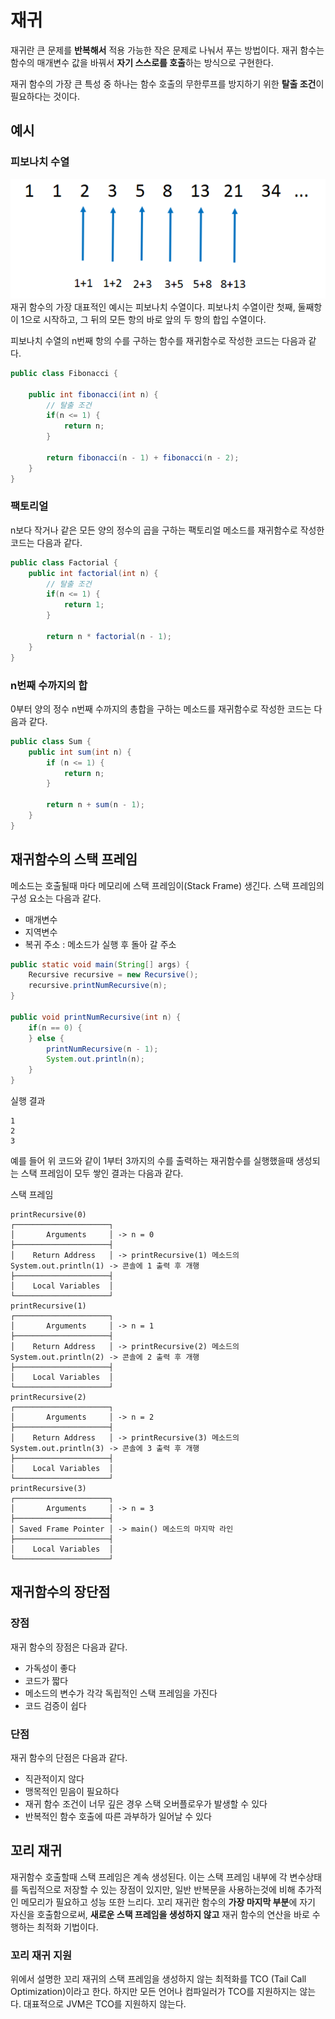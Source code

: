 # 재귀

재귀란 큰 문제를 **반복해서** 적용 가능한 작은 문제로 나눠서 푸는 방법이다. 재귀 함수는 함수의 매개변수 값을 바꿔서 **자기 스스로를 호출**하는 방식으로 구현한다.

재귀 함수의 가장 큰 특성 중 하나는 함수 호출의 무한루프를 방지하기 위한 **탈출 조건**이 필요하다는 것이다.

## 예시

### 피보나치 수열
![Fibonacci](./img/fibonacci.png)
재귀 함수의 가장 대표적인 예시는 피보나치 수열이다. 피보나치 수열이란 첫째, 둘째항이 1으로 시작하고, 그 뒤의 모든 항의 바로 앞의 두 항의 합입 수열이다. 

피보나치 수열의 n번째 항의 수를 구하는 함수를 재귀함수로 작성한 코드는 다음과 같다.

```java
public class Fibonacci {

    public int fibonacci(int n) {
        // 탈출 조건
        if(n <= 1) {
            return n;
        }

        return fibonacci(n - 1) + fibonacci(n - 2);
    }
}
```

### 팩토리얼
n보다 작거나 같은 모든 양의 정수의 곱을 구하는 팩토리얼 메소드를 재귀함수로 작성한 코드는 다음과 같다.
```java
public class Factorial {
    public int factorial(int n) {
        // 탈출 조건
        if(n <= 1) {
            return 1;
        }

        return n * factorial(n - 1);
    }
}
```

### n번째 수까지의 합
0부터 양의 정수 n번째 수까지의 총합을 구하는 메소드를 재귀함수로 작성한 코드는 다음과 같다.
```java
public class Sum {
    public int sum(int n) {
        if (n <= 1) {
            return n;
        }

        return n + sum(n - 1);
    }
}
```

## 재귀함수의 스택 프레임
메소드는 호출될때 마다 메모리에 스택 프레임이(Stack Frame) 생긴다. 스택 프레임의 구성 요소는 다음과 같다.
- 매개변수
- 지역변수
- 복귀 주소 : 메소드가 실행 후 돌아 갈 주소

```java
public static void main(String[] args) {
    Recursive recursive = new Recursive();
    recursive.printNumRecursive(n);
}

public void printNumRecursive(int n) {
    if(n == 0) {
    } else {
        printNumRecursive(n - 1);
        System.out.println(n);
    }
}
```

실행 결과
```
1
2
3
```
예를 들어 위 코드와 같이 1부터 3까지의 수를 출력하는 재귀함수를 실행했을때 생성되는 스택 프레임이 모두 쌓인 결과는 다음과 같다.


스택 프레임

```
printRecursive(0)
┌─────────────────────┐
│       Arguments     │ -> n = 0
├─────────────────────┤
│    Return Address   │ -> printRecursive(1) 메소드의 System.out.println(1) -> 콘솔에 1 출력 후 개행
├─────────────────────┤
│    Local Variables  │
└─────────────────────┘
printRecursive(1)
┌─────────────────────┐
│       Arguments     │ -> n = 1
├─────────────────────┤
│    Return Address   │ -> printRecursive(2) 메소드의 System.out.println(2) -> 콘솔에 2 출력 후 개행
├─────────────────────┤
│    Local Variables  │
└─────────────────────┘
printRecursive(2)
┌─────────────────────┐
│       Arguments     │ -> n = 2
├─────────────────────┤
│    Return Address   │ -> printRecursive(3) 메소드의 System.out.println(3) -> 콘솔에 3 출력 후 개행
├─────────────────────┤
│    Local Variables  │
└─────────────────────┘
printRecursive(3)
┌─────────────────────┐
│       Arguments     │ -> n = 3
├─────────────────────┤
│ Saved Frame Pointer │ -> main() 메소드의 마지막 라인
├─────────────────────┤
│    Local Variables  │
└─────────────────────┘

```

## 재귀함수의 장단점
### 장점
재귀 함수의 장점은 다음과 같다.
- 가독성이 좋다
- 코드가 짧다
- 메소드의 변수가 각각 독립적인 스택 프레임을 가진다
- 코드 검증이 쉽다

### 단점
재귀 함수의 단점은 다음과 같다.
- 직관적이지 않다
- 맹목적인 믿음이 필요하다
- 재귀 함수 조건이 너무 깊은 경우 스택 오버플로우가 발생할 수 있다
- 반복적인 함수 호출에 따른 과부하가 일어날 수 있다

## 꼬리 재귀
재귀함수 호출할때 스택 프레임은 계속 생성된다. 이는 스택 프레임 내부에 각 변수상태를 독립적으로 저장할 수 있는 장점이 있지만, 일반 반복문을 사용하는것에 비해 추가적인 메모리가 필요하고 성능 또한 느리다. 꼬리 재귀란 함수의 **가장 마지막 부분**에 자기 자신을 호출함으로써, **새로운 스택 프레임을 생성하지 않고** 재귀 함수의 연산을 바로 수행하는 최적화 기법이다.

### 꼬리 재귀 지원
위에서 설명한 꼬리 재귀의 스택 프레임을 생성하지 않는 최적화를 TCO (Tail Call Optimization)이라고 한다. 하지만 모든 언어나 컴파일러가 TCO를 지원하지는 않는다. 대표적으로 JVM은 TCO를 지원하지 않는다. 
